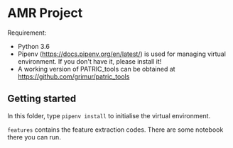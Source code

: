 AMR Project
============

Requirement:
- Python 3.6
- Pipenv (https://docs.pipenv.org/en/latest/) is used for managing virtual environment. If you don't have it, please install it!
- A working version of PATRIC_tools can be obtained at https://github.com/grimur/patric_tools

Getting started
---------------

In this folder, type `pipenv install` to initialise the virtual environment.

`features` contains the feature extraction codes. There are some notebook there you can run.

